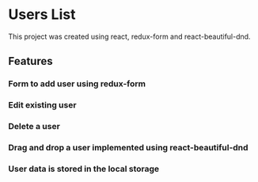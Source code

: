 # Users List

This project was created using react, redux-form and react-beautiful-dnd.

## Features

### Form to add user using redux-form

### Edit existing user

### Delete a user

### Drag and drop a user implemented using react-beautiful-dnd

### User data is stored in the local storage
